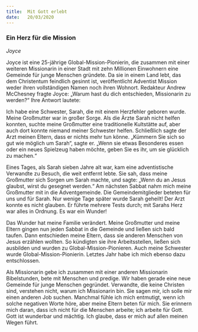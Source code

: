 ```yaml
---
title:  Mit Gott erlebt
date:   20/03/2020
---
```


### Ein Herz für die Mission

_Joyce_

Joyce ist eine 25-jährige Global-Mission-Pionierin, die zusammen mit einer weiteren Missionarin in einer Stadt mit zehn Millionen Einwohnern eine Gemeinde für junge Menschen gründete. Da sie in einem Land lebt, das dem Christentum feindlich gesinnt ist, veröffentlicht Adventist Mission weder ihren vollständigen Namen noch ihren Wohnort. Redakteur Andrew McChesney fragte Joyce: „Wa­rum hast du dich entschieden, Missionarin zu werden?“ Ihre Antwort lautete:

Ich habe eine Schwester, Sarah, die mit einem Herzfehler geboren wurde. Meine Großmutter war in großer Sorge. Als die Ärzte Sarah nicht helfen konnten, suchte meine Großmutter eine traditionelle Kultstätte auf, aber auch dort konnte niemand meiner Schwester helfen. Schließlich sagte der Arzt meinen Eltern, dass er nichts mehr tun könne. „Kümmern Sie sich so gut wie möglich um Sarah“, ­sagte er. „Wenn sie etwas Besonderes essen oder ein neues Spielzeug haben möchte, geben Sie es ihr, um sie glücklich zu machen.“

Eines Tages, als Sarah sieben Jahre alt war, kam eine adventistische Verwandte zu Besuch, die weit entfernt lebte. Sie sah, dass meine Großmutter sich Sorgen um Sarah machte, und sagte: „Wenn du an Jesus glaubst, wirst du gesegnet werden.“ Am nächsten Sabbat nahm mich meine Großmutter mit in die Adventgemeinde. Die Gemeindemitglieder beteten für uns und für Sarah. Nur wenige Tage später wurde Sarah geheilt! Der Arzt konnte es nicht glauben. Er führte mehrere Tests durch; mit Sarahs Herz war alles in Ordnung. Es war ein Wunder!

Das Wunder hat meine Familie verändert. Meine Großmutter und meine Eltern gingen nun jeden Sabbat in die Gemeinde und ließen sich bald taufen. Dann entschieden meine Eltern, dass sie anderen Menschen von Jesus erzählen wollten. So kündigten sie ihre Arbeitsstellen, ließen sich ausbilden und wurden zu Global-Mission-Pionieren. Auch meine Schwester wurde Global-Mission-Pionierin. Letztes Jahr habe ich mich ebenso dazu entschlossen.

Als Missionarin gebe ich zusammen mit einer anderen Missionarin Bibelstunden, bete mit Menschen und predige. Wir haben gerade eine neue Gemeinde für junge Menschen gegründet. Verwandte, die keine Christen sind, verstehen nicht, warum ich Missionarin bin. Sie sagen mir, ich solle mir einen anderen Job suchen. Manchmal fühle ich mich entmutigt, wenn ich solche negativen Worte höre, aber meine Eltern beten für mich. Sie erinnern mich daran, dass ich nicht für die Menschen arbeite; ich arbeite für Gott. Gott ist wunderbar und mächtig. Ich glaube, dass er mich auf allen meinen Wegen führt.